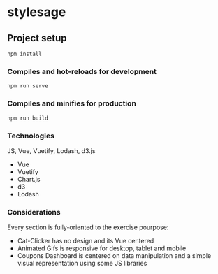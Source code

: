 
# stylesage

## Project setup
```
npm install
```

### Compiles and hot-reloads for development
```
npm run serve
```

### Compiles and minifies for production
```
npm run build
```

### Technologies
JS, Vue, Vuetify, Lodash, d3.js

* Vue
* Vuetify
* Chart.js
* d3
* Lodash

### Considerations
Every section is fully-oriented to the exercise pourpose: 
* Cat-Clicker has no design and its Vue centered
* Animated Gifs is responsive for desktop, tablet and mobile
* Coupons Dashboard is centered on data manipulation and a simple visual representation using some JS libraries